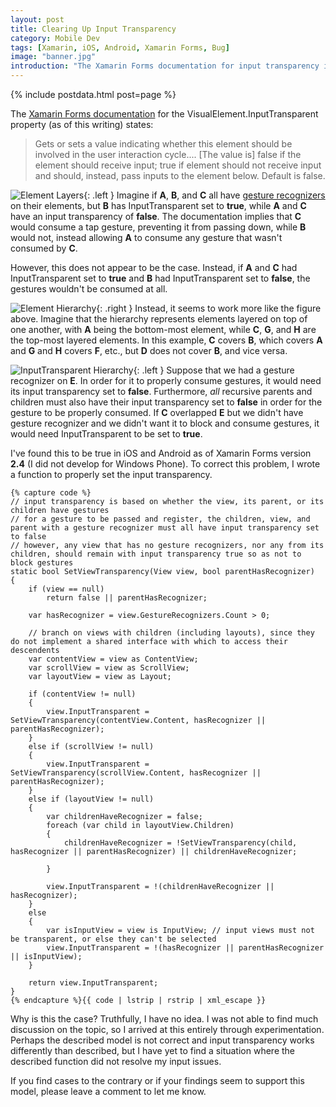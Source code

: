 ```yaml
---
layout: post
title: Clearing Up Input Transparency
category: Mobile Dev
tags: [Xamarin, iOS, Android, Xamarin Forms, Bug]
image: "banner.jpg"
introduction: "The Xamarin Forms documentation for input transparency implies that the InputTransparent property simply defines whether or not the element consumes input or passes it. My experiences suggest something a bit more complicated."
---
```

{% include postdata.html post=page %}

The [Xamarin Forms documentation](https://developer.xamarin.com/api/property/Xamarin.Forms.VisualElement.InputTransparent/) for the VisualElement.InputTransparent property (as of this writing) states:

> Gets or sets a value indicating whether this element should be involved in the user interaction cycle.... [The value is] false if the element should receive input; true if element should not receive input and should, instead, pass inputs to the element below. Default is false.

![Element Layers]({{media}}figA.png){: .left }
Imagine if **A**, **B**, and **C** all have [gesture recognizers](https://developer.xamarin.com/api/property/Xamarin.Forms.View.GestureRecognizers/) on their elements, but **B** has InputTransparent set to **true**, while **A** and **C** have an input transparency of **false**. The documentation implies that **C** would consume a tap gesture, preventing it from passing down, while **B** would not, instead allowing **A** to consume any gesture that wasn't consumed by **C**.

However, this does not appear to be the case. Instead, if **A** and **C** had InputTransparent set to **true** and **B** had InputTransparent set to **false**, the gestures wouldn't be consumed at all.

![Element Hierarchy]({{media}}figB.png){: .right }
Instead, it seems to work more like the figure above. Imagine that the hierarchy represents elements layered on top of one another, with **A** being the bottom-most element, while **C**, **G**, and **H** are the top-most layered elements. In this example, **C** covers **B**, which covers **A** and **G** and **H** covers **F**, etc., but **D** does not cover **B**, and vice versa.

![InputTransparent Hierarchy]({{media}}figC.png){: .left }
Suppose that we had a gesture recognizer on **E**. In order for it to properly consume gestures, it would need its input transparency set to **false**. Furthermore, *all* recursive parents and children must also have their input transparency set to **false** in order for the gesture to be properly consumed. If **C** overlapped **E** but we didn't have gesture recognizer and we didn't want it to block and consume gestures, it would need InputTransparent to be set to **true**.

I've found this to be true in iOS and Android as of Xamarin Forms version **2.4** (I did not develop for Windows Phone). To correct this problem, I wrote a function to properly set the input transparency.

<pre class="line-numbers"><code class="language-csharp">{% capture code %}
// input transparency is based on whether the view, its parent, or its children have gestures
// for a gesture to be passed and register, the children, view, and parent with a gesture recognizer must all have input transparency set to false
// however, any view that has no gesture recognizers, nor any from its children, should remain with input transparency true so as not to block gestures
static bool SetViewTransparency(View view, bool parentHasRecognizer)
{
    if (view == null)
        return false || parentHasRecognizer;

    var hasRecognizer = view.GestureRecognizers.Count > 0;

    // branch on views with children (including layouts), since they do not implement a shared interface with which to access their descendents
    var contentView = view as ContentView;
    var scrollView = view as ScrollView;
    var layoutView = view as Layout<View>;

    if (contentView != null)
    {
        view.InputTransparent = SetViewTransparency(contentView.Content, hasRecognizer || parentHasRecognizer);
    }
    else if (scrollView != null)
    {
        view.InputTransparent = SetViewTransparency(scrollView.Content, hasRecognizer || parentHasRecognizer);
    }
    else if (layoutView != null)
    {
        var childrenHaveRecognizer = false;
        foreach (var child in layoutView.Children)
        {
            childrenHaveRecognizer = !SetViewTransparency(child, hasRecognizer || parentHasRecognizer) || childrenHaveRecognizer;

        }

        view.InputTransparent = !(childrenHaveRecognizer || hasRecognizer);
    }
    else
    {
        var isInputView = view is InputView; // input views must not be transparent, or else they can't be selected
        view.InputTransparent = !(hasRecognizer || parentHasRecognizer || isInputView);
    }
    
    return view.InputTransparent;
}
{% endcapture %}{{ code | lstrip | rstrip | xml_escape }}</code></pre>

Why is this the case? Truthfully, I have no idea. I was not able to find much discussion on the topic, so I arrived at this entirely through experimentation. Perhaps the described model is not correct and input transparency works differently than described, but I have yet to find a situation where the described function did not resolve my input issues. 

If you find cases to the contrary or if your findings seem to support this model, please leave a comment to let me know.